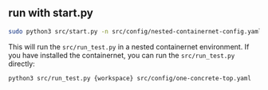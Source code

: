 ## run with start.py

```bash
sudo python3 src/start.py -n src/config/nested-containernet-config.yaml --containernet=nuc_sz -w {workspace} -t src/config/one-concrete-top.yaml
```

This will run the `src/run_test.py` in a nested containernet environment. If you have installed the containernet, you can run the `src/run_test.py` directly:

```bash
python3 src/run_test.py {workspace} src/config/one-concrete-top.yaml
```